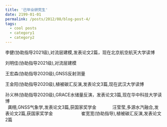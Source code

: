 ```yaml
---
title: '已毕业研究生'
date: 2199-01-01
permalink: /posts/2012/08/blog-post-4/
tags:
  - cool posts
  - category1
  - category2
---
```

李健(协助指导2021级),对流层建模,发表论文2篇，现在北京航空航天大学读博    
    
刘明佳(协助指导2021级),对流层建模         
    
王宏森(协助指导2020级),GNSS反射测量      
      
王金阳(协助指导2020级),植被碳汇反演,发表论文3篇,现在武汉大学读博      
     
孙义林(协助指导2020级),GRACE水储量反演，发表论文3篇,现在华中科技大学读博    
           
龚栩,GNSS气象学,发表论文3篇,获国家奖学金     
        
汪莹莹,多源水汽融合,发表论文2篇,获国家奖学金       
               
崔宽宽(协助指导),植被碳汇反演,发表论文2篇   
<br>
